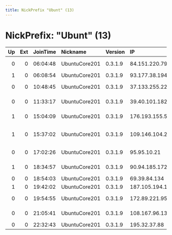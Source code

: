 ```yaml
---
title: NickPrefix "Ubunt" (13)
---
```


# NickPrefix: "Ubunt" (13)

|   Up |   Ext | JoinTime   | Nickname      | Version   | IP              | AS                               | CC   |   ORp |   Dirp | OS    | Contact   |   eFamMembers |
|-----:|------:|:-----------|:--------------|:----------|:----------------|:---------------------------------|:-----|------:|-------:|:------|:----------|--------------:|
|    0 |     0 | 06:04:48   | UbuntuCore201 | 0.3.1.9   | 84.151.220.79   | Deutsche Telekom AG              | de   | 40853 |      0 | Linux | None      |             1 |
|    1 |     0 | 06:08:54   | UbuntuCore201 | 0.3.1.9   | 93.177.38.194   | PJSC Rostelecom                  | ru   | 46365 |      0 | Linux | None      |             1 |
|    0 |     0 | 10:48:45   | UbuntuCore201 | 0.3.1.9   | 37.133.255.225  | Orange Espagne S.A.U.            | es   | 35667 |      0 | Linux | None      |             1 |
|    0 |     0 | 11:33:17   | UbuntuCore201 | 0.3.1.9   | 39.40.101.182   | Pakistan Telecom Company Limited | pk   | 36231 |      0 | Linux | None      |             1 |
|    1 |     0 | 15:04:09   | UbuntuCore201 | 0.3.1.9   | 176.193.155.58  | Net By Net Holding LLC           | ru   | 39003 |      0 | Linux | None      |             1 |
|    1 |     0 | 15:37:02   | UbuntuCore201 | 0.3.1.9   | 109.146.104.29  | British Telecommunications PLC   | gb   | 42475 |      0 | Linux | None      |             1 |
|    0 |     0 | 17:02:26   | UbuntuCore201 | 0.3.1.9   | 95.95.10.21     | Nos Comunicacoes, S.A.           | pt   | 35873 |      0 | Linux | None      |             1 |
|    1 |     0 | 18:34:57   | UbuntuCore201 | 0.3.1.9   | 90.94.185.172   | Orange Espagne S.A.U.            | es   | 35709 |      0 | Linux | None      |             1 |
|    0 |     0 | 18:54:03   | UbuntuCore201 | 0.3.1.9   | 69.39.84.134    | 123.Net, Inc.                    | us   | 41818 |      0 | Linux | None      |             1 |
|    1 |     0 | 19:42:02   | UbuntuCore201 | 0.3.1.9   | 187.105.194.144 | CLARO S.A.                       | br   | 33103 |      0 | Linux | None      |             1 |
|    0 |     0 | 19:54:55   | UbuntuCore201 | 0.3.1.9   | 172.89.221.95   | Time Warner Cable Internet LLC   | us   | 42607 |      0 | Linux | None      |             1 |
|    0 |     0 | 21:05:41   | UbuntuCore201 | 0.3.1.9   | 108.167.96.13   | Time Warner Cable Internet LLC   | us   | 38431 |      0 | Linux | None      |             1 |
|    0 |     0 | 22:32:43   | UbuntuCore201 | 0.3.1.9   | 195.32.37.88    | Micso Srl                        | it   | 46411 |      0 | Linux | None      |             1 |
